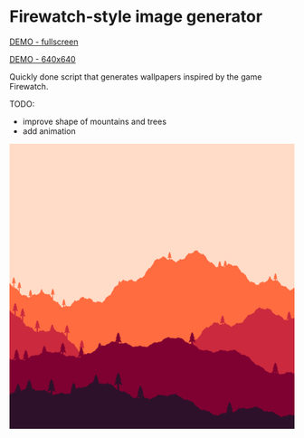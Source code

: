 # Firewatch-style image generator

[DEMO - fullscreen](http://lab.morszczyzna.pl/firewatch/)

[DEMO - 640x640](http://lab.morszczyzna.pl/firewatch/?640x640)

Quickly done script that generates wallpapers inspired by the game Firewatch.

TODO:
- improve shape of mountains and trees
- add animation

![Preview of generated result](/preview.png?raw=true")
